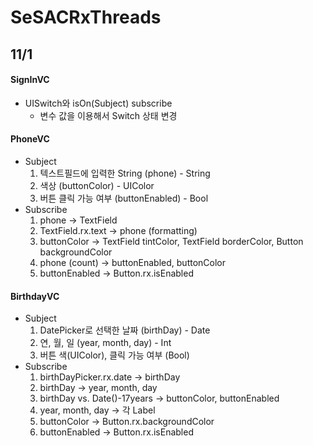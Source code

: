 # SeSACRxThreads


## 11/1
#### SignInVC
- UISwitch와 isOn(Subject) subscribe
  - 변수 값을 이용해서 Switch 상태 변경


#### PhoneVC
- Subject
    1. 텍스트필드에 입력한 String (phone) - String
    2. 색상 (buttonColor) - UIColor
    3. 버튼 클릭 가능 여부 (buttonEnabled) - Bool
- Subscribe
    1. phone -> TextField
    2. TextField.rx.text -> phone (formatting)
    3. buttonColor -> TextField tintColor, TextField borderColor, Button backgroundColor
    4. phone (count) -> buttonEnabled, buttonColor
    5. buttonEnabled -> Button.rx.isEnabled


#### BirthdayVC
- Subject
    1. DatePicker로 선택한 날짜 (birthDay) - Date
    2. 연, 월, 일 (year, month, day) - Int
    3. 버튼 색(UIColor), 클릭 가능 여부 (Bool)
- Subscribe
    1. birthDayPicker.rx.date -> birthDay
    2. birthDay -> year, month, day
    3. birthDay vs. Date()-17years -> buttonColor, buttonEnabled
    4. year, month, day -> 각 Label
    5. buttonColor -> Button.rx.backgroundColor
    6. buttonEnabled -> Button.rx.isEnabled